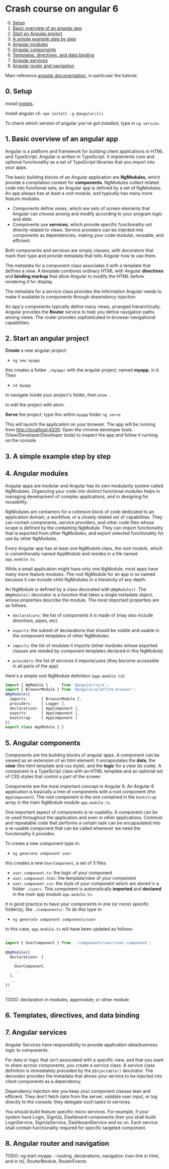# Crash course on angular 6

0. [Setup](#ngsetup)
1. [Basic overview of an angular app](#ngbas)
2. [Start an Angular project](#ngstart)
3. [A simple example step by step](#ngex)
4. [Angular modules](#ngmod)
5. [Angular components](#ngcomp)
6. [Templates, directives, and data binding](#ngtemp)
7. [Angular services](#ngservice)
8. [Angular router and navigation](#ngroute)


Main reference [angular documentation](https://angular.io/docs), in particular the tutorial.

<a name="ngsetup"></a>
## 0. Setup

Install [nodejs](https://nodejs.org/en/download/).

Install angular cli: `npm install -g @angular/cli`

To check which version of angular you've got installed, type in `ng version`.

<a name="ngbas"></a>
## 1. Basic overview of an angular app

Angular is a platform and framework for building client applications in HTML and TypeScript. Angular is written in TypeScript. It implements core and optional functionality as a set of TypeScript libraries that you import into your apps.

The basic building blocks of an Angular application are **NgModules**, which provide a compilation context for **components**. 
NgModules collect related code into functional sets; an Angular app is defined by a set of NgModules. 
An app always has at least a *root module*, and typically has many more feature modules.

- Components define *views*, which are sets of screen elements that Angular can choose among and modify according to your program *logic* and *data*.
- Components use **services**, which provide specific functionality not directly related to views. Service providers can be injected into components as dependencies, making your code modular, reusable, and efficient.

Both components and services are simply classes, with *decorators* that mark their type and provide metadata that tells Angular how to use them.

The metadata for a component class associates it with a template that defines a view. 
A template combines ordinary HTML with Angular **directives** and **binding markup** that allow Angular to modify the HTML before rendering it for display.

The metadata for a service class provides the information Angular needs to make it available to components through *dependency injection*.

An app's components typically define many views, arranged hierarchically. 
Angular provides the **Router** service to help you define navigation paths among views. 
The router provides sophisticated in-browser navigational capabilities.


<a name="ngstart"></a>
## 2. Start an angular project

**Create** a new angular project:
- `ng new myapp`

this creates a folder `./myapp/` with the angular project, named **myapp**, in it. Then
- `cd myapp` 

to navigate inside your project's folder, then
    `atom .` 

to edit the project with atom.

**Serve** the project: type this within `myapp` folder
    `ng serve`

This will launch the application on your browser. The app will be running from [http://localhost:4200]().
Open the chrome developer tools (View/Developer/Developer tools) to inspect the app and follow it running on the console


<a name="ngex"></a>
## 3. A simple example step by step


<a name="ngmod"></a>
## 4. Angular modules

Angular apps are modular and Angular has its own modularity system called NgModules. 
Organizing your code into distinct functional modules helps in managing development of complex applications, and in designing for reusability.

NgModules are containers for a cohesive block of code dedicated to an application domain, a workflow, or a closely related set of capabilities. 
They can contain components, service providers, and other code files whose scope is defined by the containing NgModule. 
They can import functionality that is exported from other NgModules, and export selected functionality for use by other NgModules.

Every Angular app has at least one NgModule class, the *root module*, which is conventionally named AppModule and resides in a file named `app.module.ts`. 

While a small application might have only one NgModule, most apps have many more feature modules. 
The root NgModule for an app is so named because it can include child NgModules in a hierarchy of any depth.

An NgModule is defined by a class decorated with `@NgModule()`. 
The `@NgModule()` decorator is a function that takes a single metadata object, whose properties describe the module. 
The most important properties are as follows.

- `declarations`: the list of components it is made of (may also include directives, pipes, etc).

- `exports`: the subset of declarations that should be visible and usable in the component templates of other NgModules.

- `imports`: the list of modules it imports (other modules whose exported classes are needed by component templates declared in this NgModule)

- `providers`: the list of services it imports/uses (they become accessible in all parts of the app)

Here's a simple root NgModule definition (`app.module.ts`):
```ts
import { NgModule }      from '@angular/core';
import { BrowserModule } from '@angular/platform-browser';
@NgModule({
  imports:      [ BrowserModule ],
  providers:    [ Logger ],
  declarations: [ AppComponent ],
  exports:      [ AppComponent ],
  bootstrap:    [ AppComponent ]
})
export class AppModule { }
```

<a name="ngcomp"></a>
## 5. Angular components
Components are the building blocks of angular apps. 
A component can be viewed as an extension of an html element: it encapsulates the **data**, the **view** (the html template and css style), and the **logic** for a view (ts code). 
A component is a TypeScript class with an HTML template and an optional set of CSS styles that control a part of the screen.

Components are the most important concept in Angular 6. An Angular 6 application is basically a tree of components with a root component (the `AppComponent`). The root component is the one contained in the `bootstrap` array in the main NgModule module `app.module.ts`.

One important aspect of components is re-usability. A component can be re-used throughout the application and even in other applications.
Common and repeatable code that performs a certain task can be encapsulated into a re-usable component that can be called whenever we need the functionality it provides.

To create a new component type in:
- `ng generate component user`

this creates a new `UserComponent`, a set of 3 files:
- `user.component.ts`: the logic of your component
- `user.component.html`: the template/view of your component
- `user.component.css`: the style of your component
which are stored in a folder `./user/`.
This component is automatically **imported** and **declared** in the main app module `app.module.ts`.

It is good practice to have your components in one (or more) specific folder(s), like `./components/`. To do this type in:
- `ng generate component components/user`

In this case, `app.module.ts` will have been updated as follows:
```ts
...
import { UserComponent } from './components/user/user.component';
...
@NgModule({
  declarations: [
    ...
    UserComponent,
    ...
  ],
  ...
})
...  
```


TODO: declaration in modules, appmodule, or other module


<a name="ngtemp"></a>
## 6. Templates, directives, and data binding



<a name="ngservice"></a>
## 7. Angular services
Angular Services have responsibility to provide application data/business logic to components. 

For data or logic that isn't associated with a specific view, and that you want to share across components, you create a service class. 
A service class definition is immediately preceded by the `@Injectable()` decorator. 
The decorator provides the metadata that allows your service to be injected into client components as a dependency.

Dependency injection lets you keep your component classes lean and efficient. 
They don't fetch data from the server, validate user input, or log directly to the console; they delegate such tasks to services.

You should build feature specific micro services. 
For example, if your system have Login, SignUp, Dashboard components then you shall build LoginService, SignUpService, DashboardService and so on. 
Each service shall contain functionality required for specific targeted component.




<a name="ngroute"></a>
## 8. Angular router and navigation

TODO: ng start myapp --routing, declarations, navigation (nav-link in html, and in ts), RouterModule, RouterEvents
